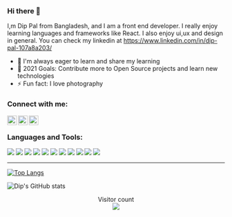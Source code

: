 ### Hi there 🤙

I,m Dip Pal from Bangladesh, and I am a front end developer. I really enjoy learning languages and frameworks like React. I also enjoy ui,ux and design in general. You can check my linkedin at https://www.linkedin.com/in/dip-pal-107a8a203/

- 👯 I'm always eager to learn and share my learning
- 🥅 2021 Goals: Contribute more to Open Source projects and learn new technologies
- ⚡ Fun fact: I love photography


### Connect with me:

<img align="left" alt="Dip | LinkedIn" width="22px" src="https://cdn.jsdelivr.net/npm/simple-icons@v3/icons/linkedin.svg" />
<img align="left" alt="Dip | Instagram" width="22px" src="https://cdn.jsdelivr.net/npm/simple-icons@v3/icons/instagram.svg" />
<img align="left" alt="Dip | Stackoverflow" width="22px" src="https://cdn.jsdelivr.net/npm/simple-icons@3.13.0/icons/stackoverflow.svg" />

<br />




### Languages and Tools:
![](https://img.shields.io/badge/Code-Javascript-informational?style=flat&logoColor=white&color=2bbc8a)
![](https://img.shields.io/badge/Code-React-informational?style=flat&logoColor=white&color=2bbc8a)
![](https://img.shields.io/badge/Code-Bash-informational?style=flat&logoColor=white&color=2bbc8a)
![](https://img.shields.io/badge/Editor-Visual_Studio_Code-informational?style=flat&logoColor=white&color=2bbc8a)
![](https://img.shields.io/badge/Platform-Web-informational?style=flat&logoColor=white&color=2bbc8a)
![](https://img.shields.io/badge/OS-Windows-informational?style=flat&logoColor=white&color=2bbc8a)
![](https://img.shields.io/badge/Tools-Git-informational?style=flat&logoColor=white&color=2bbc8a)
![](https://img.shields.io/badge/Tools-Github-informational?style=flat&logoColor=white&color=2bbc8a)
![](https://img.shields.io/badge/Tools-Bitbucket-informational?style=flat&logoColor=white&color=2bbc8a)
![](https://img.shields.io/badge/Tools-Terminal-informational?style=flat&logoColor=white&color=2bbc8a)
![](https://img.shields.io/badge/Cloud-AWS-informational?style=flat&logoColor=white&color=2bbc8a)

---
[![Top Langs](https://github-readme-stats.vercel.app/api/top-langs/?username=DipPal513&hide=html)](https://github.com/DipPal513/github-readme-stats)

![Dip's GitHub stats](https://github-readme-stats.vercel.app/api?username=DipPal513&theme=vue_icons=true)


<p align="center"> 
  Visitor count<br>
  <img src="https://profile-counter.glitch.me/DipPal513/count.svg" />
</p>
